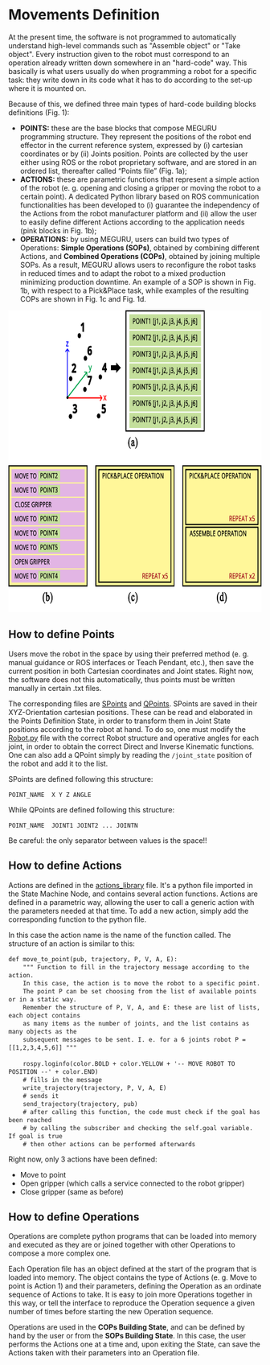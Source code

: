 # Movements Definition
At the present time, the software is not programmed to automatically understand high-level commands such as "Assemble object" or "Take object".
Every instruction given to the robot must correspond to an operation already written down somewhere in an "hard-code" way.
This basically is what users usually do when programming a robot for a specific task: they write down in its code what it has to do according to the set-up where it is mounted on.

Because of this, we defined three main types of hard-code building blocks definitions (Fig. 1):
- **POINTS:** these are the base blocks that compose MEGURU programming structure. They represent the positions of the robot end effector in the current reference system, expressed by (i) cartesian coordinates or by (ii) Joints position. Points are collected by the user either using ROS or the robot proprietary software, and are stored in an ordered list, thereafter called “Points file” (Fig. 1a);
- **ACTIONS:** these are parametric functions that represent a simple action of the robot (e. g. opening and closing a gripper or moving the robot to a certain point). A dedicated Python library based on ROS communication functionalities has been developed to (i) guarantee the independency of the Actions from the robot manufacturer platform and (ii) allow the user to easily define different Actions according to the application needs (pink blocks in Fig. 1b);
- **OPERATIONS:** by using MEGURU, users can build two types of Operations: **Simple Operations (SOPs)**, obtained by combining different Actions, and **Combined Operations (COPs)**, obtained by joining multiple SOPs. As a result, MEGURU allows users to reconfigure the robot tasks in reduced times and to adapt the robot to a mixed production minimizing production downtime. An example of a SOP is shown in Fig. 1b, with respect to a Pick&Place task, while examples of the resulting COPs are shown in Fig. 1c and Fig. 1d.

<p align="center">
  <img height="600" src="https://github.com/Krissy93/meta-workstations-project/blob/master/images/intro.png">
</p>

## How to define Points
Users move the robot in the space by using their preferred method (e. g. manual guidance or ROS interfaces or Teach Pendant, etc.), then save the current position in both Cartesian coordinates and Joint states. Right now, the software does not this automatically, thus points must be written manually in certain .txt files.

The corresponding files are [SPoints](https://github.com/Krissy93/meta-workstations-project/blob/master/state_machine_package/data/SPoints.txt) and [QPoints](https://github.com/Krissy93/meta-workstations-project/blob/master/state_machine_package/data/QPoints.txt).
SPoints are saved in their XYZ-Orientation cartesian positions. These can be read and elaborated in the Points Definition State, in order to transform them in Joint State positions according to the robot at hand. To do so, one must modify the [Robot.py](https://github.com/Krissy93/meta-workstations-project/blob/master/state_machine_package/src/robot.py) file with the correct Robot structure and operative angles for each joint, in order to obtain the correct Direct and Inverse Kinematic functions.
One can also add a QPoint simply by reading the `/joint_state` position of the robot and add it to the list.

SPoints are defined following this structure:
```
POINT_NAME  X Y Z ANGLE
```
While QPoints are defined following this structure:
```
POINT_NAME  JOINT1 JOINT2 ... JOINTN
```
Be careful: the only separator between values is the space!!

## How to define Actions
Actions are defined in the [actions_library](https://github.com/Krissy93/meta-workstations-project/blob/master/state_machine_package/src/actions_library.py) file. It's a python file imported in the State Machine Node, and contains several action functions.
Actions are defined in a parametric way, allowing the user to call a generic action with the parameters needed at that time.
To add a new action, simply add the corresponding function to the python file.

In this case the action name is the name of the function called.
The structure of an action is similar to this:
```
def move_to_point(pub, trajectory, P, V, A, E):
    """ Function to fill in the trajectory message according to the action.
    In this case, the action is to move the robot to a specific point.
    The point P can be set choosing from the list of available points or in a static way.
    Remember the structure of P, V, A, and E: these are list of lists, each object contains
    as many items as the number of joints, and the list contains as many objects as the
    subsequent messages to be sent. I. e. for a 6 joints robot P = [[1,2,3,4,5,6]] """

    rospy.loginfo(color.BOLD + color.YELLOW + '-- MOVE ROBOT TO POSITION --' + color.END)
    # fills in the message
    write_trajectory(trajectory, P, V, A, E)
    # sends it
    send_trajectory(trajectory, pub)
    # after calling this function, the code must check if the goal has been reached
    # by calling the subscriber and checking the self.goal variable. If goal is true
    # then other actions can be performed afterwards
```
Right now, only 3 actions have been defined:
- Move to point
- Open gripper (which calls a service connected to the robot gripper)
- Close gripper (same as before)

## How to define Operations
Operations are complete python programs that can be loaded into memory and executed as they are or joined together with other Operations to compose a more complex one. 

Each Operation file has an object defined at the start of the program that is loaded into memory. The object contains the type of Actions (e. g. Move to point is Action 1) and their parameters, defining the Operation as an ordinate sequence of Actions to take. It is easy to join more Operations together in this way, or tell the interface to reproduce the Operation sequence a given number of times before starting the new Operation sequence.

Operations are used in the **COPs Building State**, and can be defined by hand by the user or from the **SOPs Building State**. In this case, the user performs the Actions one at a time and, upon exiting the State, can save the Actions taken with their parameters into an Operation file.
